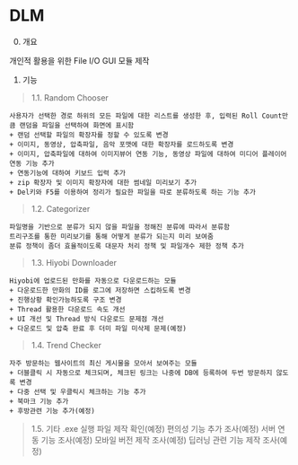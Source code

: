 # DLM

0. 개요

개인적 활용을 위한 File I/O GUI 모듈 제작

1. 기능

> 1.1. Random Chooser

	사용자가 선택한 경로 하위의 모든 파일에 대한 리스트를 생성한 후, 입력된 Roll Count만큼 랜덤을 파일을 선택하여 화면에 표시함
	+ 랜덤 선택할 파일의 확장자를 정할 수 있도록 변경
	+ 이미지, 동영상, 압축파일, 음악 포맷에 대한 확장자를 로드하도록 변경
	+ 이미지, 압축파일에 대하여 이미지뷰어 연동 기능, 동영상 파일에 대하여 미디어 플레이어 연동 기능 추가
	+ 연동기능에 대하여 키보드 입력 추가
	+ zip 확장자 및 이미지 확장자에 대한 썸네일 미리보기 추가
	+ Del키와 F5를 이용하여 정리가 필요한 파일을 따로 분류하도록 하는 기능 추가

> 1.2. Categorizer

	파일명을 기반으로 분류가 되지 않을 파일을 정해진 분류에 따라서 분류함
	트리구조를 통한 미리보기를 통해 어떻게 분류가 되는지 미리 보여줌
	분류 정책이 좀더 효율적이도록 대문자 처리 정책 및 파일개수 제한 정책 추가
	
> 1.3. Hiyobi Downloader

	Hiyobi에 업로드된 만화를 자동으로 다운로드하는 모듈
	+ 다운로드한 만화의 ID를 로그에 저장하면 스킵하도록 변경
	+ 진행상황 확인가능하도록 구조 변경
	+ Thread 활용한 다운로드 속도 개선
	+ UI 개선 및 Thread 방식 다운로드 문제점 개선
	+ 다운로드 및 압축 완료 후 더미 파일 미삭제 문제(예정)
	
> 1.4. Trend Checker

	자주 방문하는 웹사이트의 최신 게시물을 모아서 보여주는 모듈
	+ 더블클릭 시 자동으로 체크되며, 체크된 링크는 나중에 DB에 등록하여 두번 방문하지 않도록 변경
	+ 다중 선택 및 우클릭시 체크하는 기능 추가
	+ 북마크 기능 추가
	+ 후방관련 기능 추가(예정)
	
> 1.5. 기타
	.exe 실행 파일 제작 확인(예정)
	편의성 기능 추가 조사(예정)
	서버 연동 기능 조사(예정)
	모바일 버전 제작 조사(예정)
	딥러닝 관련 기능 제작 조사(예정)
